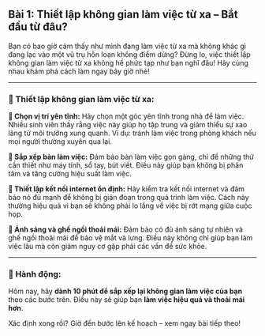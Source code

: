 ## Bài 1: Thiết lập không gian làm việc từ xa – Bắt đầu từ đâu?

Bạn có bao giờ cảm thấy như mình đang làm việc từ xa mà không khác gì đang lạc vào một vũ trụ hỗn loạn không điểm dừng? Đừng lo, việc thiết lập không gian làm việc từ xa không hề phức tạp như bạn nghĩ đâu! Hãy cùng nhau khám phá cách làm ngay bây giờ nhé!

---

### 📌 Thiết lập không gian làm việc từ xa:

**🔹 Chọn vị trí yên tĩnh:**
Hãy chọn một góc yên tĩnh trong nhà để làm việc. Nhiều sinh viên thấy rằng việc này giúp họ tập trung và giảm thiểu sự xao lãng từ môi trường xung quanh. Ví dụ: tránh làm việc trong phòng khách nếu mọi người thường xuyên qua lại.

**🔹 Sắp xếp bàn làm việc:**
Đảm bảo bàn làm việc gọn gàng, chỉ để những thứ cần thiết như máy tính, sổ tay, bút viết. Điều này giúp bạn không bị phân tâm và tăng cường hiệu suất làm việc.

**🔹 Thiết lập kết nối internet ổn định:**
Hãy kiểm tra kết nối internet và đảm bảo nó đủ mạnh để không bị gián đoạn trong quá trình làm việc. Cách này thường hiệu quả vì bạn sẽ không phải lo lắng về việc bị rớt mạng giữa cuộc họp.

**🔹 Ánh sáng và ghế ngồi thoải mái:**
Đảm bảo có đủ ánh sáng tự nhiên và ghế ngồi thoải mái để bảo vệ mắt và lưng. Điều này không chỉ giúp bạn làm việc lâu mà còn giảm nguy cơ gặp phải các vấn đề sức khỏe.

---

### 🚀 Hành động:

Hôm nay, hãy **dành 10 phút để sắp xếp lại không gian làm việc của bạn** theo các bước trên. Điều này sẽ giúp bạn **làm việc hiệu quả và thoải mái hơn**.

Xác định xong rồi? Giờ đến bước lên kế hoạch – xem ngay bài tiếp theo!
